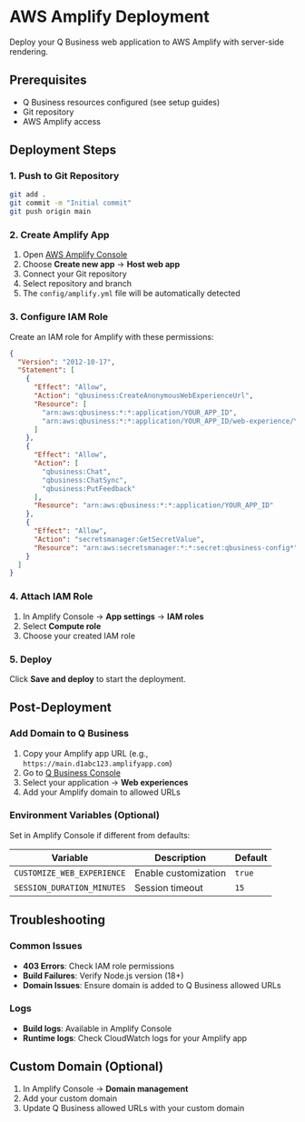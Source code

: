 # AWS Amplify Deployment

Deploy your Q Business web application to AWS Amplify with server-side rendering.

## Prerequisites

- Q Business resources configured (see setup guides)
- Git repository
- AWS Amplify access

## Deployment Steps

### 1. Push to Git Repository

```bash
git add .
git commit -m "Initial commit"
git push origin main
```

### 2. Create Amplify App

1. Open [AWS Amplify Console](https://console.aws.amazon.com/amplify/)
2. Choose **Create new app** → **Host web app**
3. Connect your Git repository
4. Select repository and branch
5. The `config/amplify.yml` file will be automatically detected

### 3. Configure IAM Role

Create an IAM role for Amplify with these permissions:

```json
{
  "Version": "2012-10-17",
  "Statement": [
    {
      "Effect": "Allow",
      "Action": "qbusiness:CreateAnonymousWebExperienceUrl",
      "Resource": [
        "arn:aws:qbusiness:*:*:application/YOUR_APP_ID",
        "arn:aws:qbusiness:*:*:application/YOUR_APP_ID/web-experience/YOUR_WEB_EXP_ID"
      ]
    },
    {
      "Effect": "Allow",
      "Action": [
        "qbusiness:Chat",
        "qbusiness:ChatSync", 
        "qbusiness:PutFeedback"
      ],
      "Resource": "arn:aws:qbusiness:*:*:application/YOUR_APP_ID"
    },
    {
      "Effect": "Allow",
      "Action": "secretsmanager:GetSecretValue",
      "Resource": "arn:aws:secretsmanager:*:*:secret:qbusiness-config*"
    }
  ]
}
```

### 4. Attach IAM Role

1. In Amplify Console → **App settings** → **IAM roles**
2. Select **Compute role**
3. Choose your created IAM role

### 5. Deploy

Click **Save and deploy** to start the deployment.

## Post-Deployment

### Add Domain to Q Business

1. Copy your Amplify app URL (e.g., `https://main.d1abc123.amplifyapp.com`)
2. Go to [Q Business Console](https://console.aws.amazon.com/qbusiness/)
3. Select your application → **Web experiences**
4. Add your Amplify domain to allowed URLs

### Environment Variables (Optional)

Set in Amplify Console if different from defaults:

| Variable | Description | Default |
|----------|-------------|---------|
| `CUSTOMIZE_WEB_EXPERIENCE` | Enable customization | `true` |
| `SESSION_DURATION_MINUTES` | Session timeout | `15` |

## Troubleshooting

### Common Issues

- **403 Errors**: Check IAM role permissions
- **Build Failures**: Verify Node.js version (18+)
- **Domain Issues**: Ensure domain is added to Q Business allowed URLs

### Logs

- **Build logs**: Available in Amplify Console
- **Runtime logs**: Check CloudWatch logs for your Amplify app

## Custom Domain (Optional)

1. In Amplify Console → **Domain management**
2. Add your custom domain
3. Update Q Business allowed URLs with your custom domain